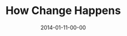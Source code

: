 ---
layout: message
category: message
series: "Power To Change"
title: "How Change Happens"
date: 2014-01-11-00-00
message_id: 841
audio: "http://s3.amazonaws.com/crossroads-media/media/legacy/mp3/powertochange_02.mp3"
audio-duration: "42:45"
program: "http://s3.amazonaws.com/crossroads-media/media/legacy/documents/01_11-12_14Program_LO.pdf"
description: "Brian Tome talks about how change happens."
video: "https://s3.amazonaws.com/crossroadsvideomessages/powertochange_02.mp4"
video-duration: "42:45"
video-image: "http://s3.amazonaws.com/crossroads-media/images/legacy/content/powertochange_02_still.jpg"
flag: "N"
---